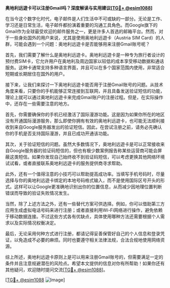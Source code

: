 **奥地利远遊卡可以注册Gmail吗？深度解读与实用建议[[TG💪+ @esim1088](https://t.me/s/esim1088)]**

在当今这个数字化时代，电子邮件是人们生活中不可或缺的一部分。无论是工作、学习还是日常生活，电子邮件都扮演着重要的沟通工具角色。而Google旗下的Gmail作为全球最受欢迎的邮件服务之一，更是许多人首选的邮箱平台。然而，对于一些身处国外的用户来说，尤其是使用奥地利远遊卡（Austria SIM Card）的人群，可能会遇到一个问题：奥地利远遊卡是否能够用来注册Gmail账号呢？

首先，我们需要了解什么是奥地利远遊卡。奥地利远遊卡是一种专为旅行者设计的预付费SIM卡，它允许用户在奥地利及周边国家以较低的成本享受移动数据和通话服务。这种卡通常支持多种语言界面，并且可以在多个国家范围内使用，非常适合短期或长期居住在国外的用户。

接下来，让我们来探讨一下奥地利远遊卡能否用于注册Gmail账号的问题。从技术角度来看，只要你的手机能够正常连接到互联网，并且具备发送验证短信的功能，理论上就可以通过奥地利远遊卡来完成Gmail账户的注册过程。但是，在实际操作中，还存在一些需要注意的地方。

首先，你需要确保你的手机已经激活了国际漫游功能。这是因为如果你所在的地区没有开通国际漫游服务，那么即使你拥有有效的奥地利远遊卡，也可能无法顺利接收到来自Google服务器发出的验证短信。因此，在尝试注册之前，请务必先确认你的手机是否支持国际漫游，并且已成功开通该功能。

其次，关于验证短信的问题。虽然大多数情况下，奥地利远遊卡是可以正常接收来自Google服务器的验证码短信的，但也有极少数案例报告称某些运营商可能会屏蔽这类短信。如果你发现自己始终收不到验证码短信，可以考虑更换其他网络环境试试看，或者直接联系奥地利远遊卡的服务提供商寻求帮助。

此外，还有一个值得注意的小技巧可以帮助提高成功率。当填写手机号码时，尽量选择与你的奥地利远遊卡绑定的本地号码格式输入，而不是使用国际区号开头的形式。这样可以让Google更准确地识别出你的位置信息，从而减少因地理位置判断错误而导致的验证失败情况发生。

当然，除了上述方法之外，还有一些替代方案可供选择。例如，你可以借助第三方应用生成虚拟电话号码来进行注册；或者直接利用Wi-Fi网络进行操作，避免依赖于移动数据连接。不过这些方式各有优缺点，具体使用哪种方法还需要根据个人需求以及实际情况权衡决定。

最后，无论采用何种方式进行注册，都请记得妥善保管好自己的个人信息和登录凭证，以免造成不必要的麻烦。同时也要遵守相关法律法规，合法合规地使用网络资源。

综上所述，奥地利远遊卡原则上是可以用来注册Gmail账号的，但需要满足一定的条件并且注意规避潜在的风险点。希望本文提供的信息对你有所帮助！如果你还有其他疑问，欢迎随时提问交流[[TG💪+ @esim1088](https://t.me/s/esim1088)]。

[[TG💪+ @esim1088](https://t.me/s/esim1088) ![Image](https://i.postimg.cc/4NQfJmqS/Snipaste-2025-05-13-00-14-12.png)]
